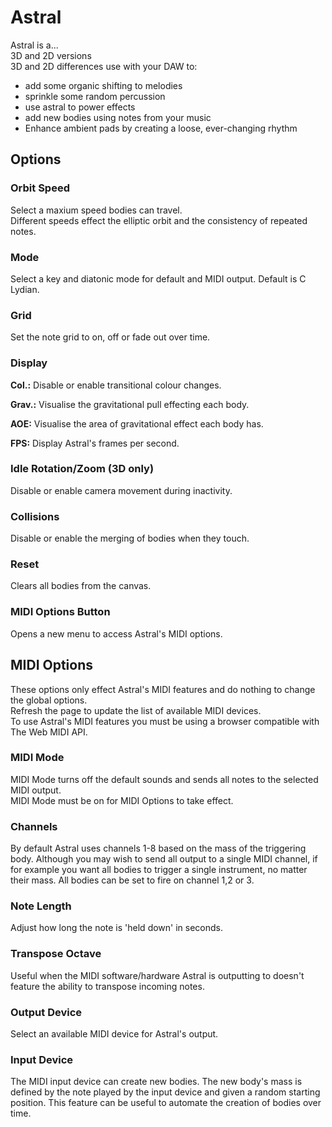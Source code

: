 # Astral

Astral is a...  
3D and 2D versions  
3D and 2D differences
use with your DAW to:
- add some organic shifting to melodies
- sprinkle some random percussion
- use astral to power effects
- add new bodies using notes from your music
- Enhance ambient pads by creating a loose, ever-changing rhythm

## Options

### Orbit Speed

Select a maxium speed bodies can travel.  
Different speeds effect the elliptic orbit and the consistency of repeated notes.

### Mode

Select a key and diatonic mode for default and MIDI output. 
Default is C Lydian.

### Grid

Set the note grid to on, off or fade out over time.

### Display

**Col.:** Disable or enable transitional colour changes.

**Grav.:** Visualise the gravitational pull effecting each body.

**AOE:** Visualise the area of gravitational effect each body has.

**FPS:** Display Astral's frames per second.

### Idle Rotation/Zoom (3D only)

Disable or enable camera movement during inactivity.

### Collisions

Disable or enable the merging of bodies when they touch.

### Reset

Clears all bodies from the canvas.

### MIDI Options Button

Opens a new menu to access Astral's MIDI options.

## MIDI Options

These options only effect Astral's MIDI features and do nothing to change the global options.  
Refresh the page to update the list of available MIDI devices.  
To use Astral's MIDI features you must be using a browser compatible with The Web MIDI API.

### MIDI Mode

MIDI Mode turns off the default sounds and sends all notes to the selected MIDI output.  
MIDI Mode must be on for MIDI Options to take effect.

### Channels

By default Astral uses channels 1-8 based on the mass of the triggering body. Although you may wish to send all output to a single MIDI channel, if for example you want all bodies to trigger a single instrument, no matter their mass. All bodies can be set to fire on channel 1,2 or 3.

### Note Length

Adjust how long the note is 'held down' in seconds.

### Transpose Octave

Useful when the MIDI software/hardware Astral is outputting to doesn't feature the ability to transpose incoming notes.

### Output Device

Select an available MIDI device for Astral's output.

### Input Device

The MIDI input device can create new bodies. The new body's mass is defined by the note played by the input device and given a random starting position. This feature can be useful to automate the creation of bodies over time.
